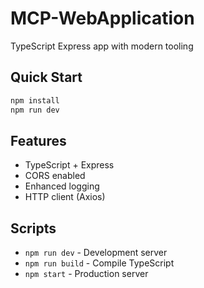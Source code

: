 # MCP-WebApplication

TypeScript Express app with modern tooling

## Quick Start

```bash
npm install
npm run dev
```

## Features

- TypeScript + Express
- CORS enabled  
- Enhanced logging
- HTTP client (Axios)

## Scripts

- `npm run dev` - Development server
- `npm run build` - Compile TypeScript  
- `npm start` - Production server
